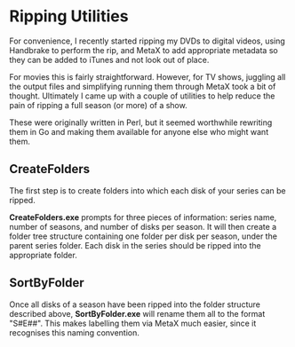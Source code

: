# Ripping Utilities

For convenience, I recently started ripping my DVDs to digital videos, using Handbrake to perform the rip, and MetaX to add appropriate metadata so they can be added to iTunes and not look out of place.

For movies this is fairly straightforward. However, for TV shows, juggling all the output files and simplifying running them through MetaX took a bit of thought. Ultimately I came up with a couple of utilities to help reduce the pain of ripping a full season (or more) of a show.

These were originally written in Perl, but it seemed worthwhile rewriting them in Go and making them available for anyone else who might want them.

## CreateFolders

The first step is to create folders into which each disk of your series can be ripped.

**CreateFolders.exe** prompts for three pieces of information: series name, number of seasons, and number of disks per season. It will then create a folder tree structure containing one folder per disk per season, under the parent series folder. Each disk in the series should be ripped into the appropriate folder.

## SortByFolder

Once all disks of a season have been ripped into the folder structure described above, **SortByFolder.exe** will rename them all to the format "S#E##". This makes labelling them via MetaX much easier, since it recognises this naming convention.
